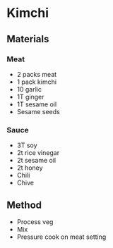 # Kimchi
## Materials
### Meat
* 2 packs meat
* 1 pack kimchi
* 10 garlic
* 1T ginger
* 1T sesame oil
* Sesame seeds

### Sauce
* 3T soy
* 2t rice vinegar
* 2t sesame oil
* 2t honey
* Chili
* Chive

## Method
* Process veg
* Mix
* Pressure cook on meat setting
